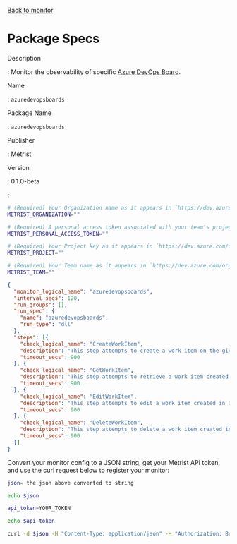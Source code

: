 [Back to monitor](azuredevopsboards.md)

# Package Specs

Description

: Monitor the observability of specific [Azure DevOps Board](https://azure.microsoft.com/products/devops/boards/).

Name

: `azuredevopsboards`

Package Name

: `azuredevopsboards`

Publisher

: Metrist

Version

: 0.1.0-beta

: &nbsp;


<!--@include: /parts/_3.md-->


```sh
# (Required) Your Organization name as it appears in `https://dev.azure.com/{Organization}/`.
METRIST_ORGANIZATION=""

# (Required) A personal access token associated with your team's project board.
METRIST_PERSONAL_ACCESS_TOKEN=""

# (Required) Your Project key as it appears in `https://dev.azure.com/org/{Project}/`.
METRIST_PROJECT=""

# (Required) Your Team name as it appears in `https://dev.azure.com/org/project/{Team}/_apis/wit/wiql`.
METRIST_TEAM=""
```

<!--@include: /parts/tips_env-vars.md -->


<!--@include: /parts/_4.md-->


```json
{
  "monitor_logical_name": "azuredevopsboards",
  "interval_secs": 120,
  "run_groups": [],
  "run_spec": {
    "name": "azuredevopsboards",
    "run_type": "dll"
  },
  "steps": [{
    "check_logical_name": "CreateWorkItem",
    "description": "This step attempts to create a work item on the given board.",
    "timeout_secs": 900
  }, {
    "check_logical_name": "GetWorkItem",
    "description": "This step attempts to retrieve a work item created in a previous step.",
    "timeout_secs": 900
  }, {
    "check_logical_name": "EditWorkItem",
    "description": "This step attempts to edit a work item created in a previous step.",
    "timeout_secs": 900
  }, {
    "check_logical_name": "DeleteWorkItem",
    "description": "This step attempts to delete a work item created in a previous step.",
    "timeout_secs": 900
  }]
}
```




Convert your monitor config to a JSON string, get your Metrist API token, and use the curl request below to register your monitor:

```sh
json= the json above converted to string

echo $json

api_token=YOUR_TOKEN

echo $api_token

curl -d $json -H "Content-Type: application/json" -H "Authorization: Bearer $api_token" 'https://app.metrist.io/api/v0/monitor-config'

```

<!--@include: /parts/tips_api.md-->


<!--@include: /parts/_5.md-->


<!--@include: /parts/result.md-->